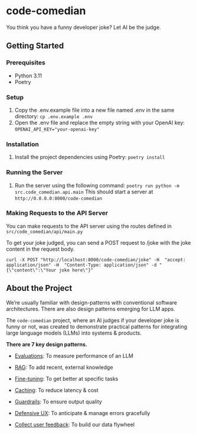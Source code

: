 # code-comedian
You think you have a funny developer joke? Let AI be the judge.

## Getting Started

### Prerequisites
- Python 3.11
- Poetry
### Setup
1. Copy the .env.example file into a new file named .env in the same directory:
`cp .env.example .env`
2. Open the .env file and replace the empty string with your OpenAI key:
`OPENAI_API_KEY="your-openai-key"`
### Installation
1. Install the project dependencies using Poetry:
`poetry install`
### Running the Server
1. Run the server using the following command:
`poetry run python -m src.code_comedian.api.main`
This should start a server at
`http://0.0.0.0:8000/code-comedian`
### Making Requests to the API Server
You can make requests to the API server using the routes defined in `src/code_comedian/api/main.py`

To get your joke judged, you can send a POST request to /joke with the joke content in the request body.
```
curl -X POST "http://localhost:8000/code-comedian/joke" -H  "accept: application/json" -H  "Content-Type: application/json" -d "{\"content\":\"Your joke here\"}"
```

## About the Project

We’re usually familiar with design-patterns with conventional software architectures. There are also design patterns emerging for LLM apps.

The `code-comedian` project, where an AI judges if your developer joke is funny or not, was created to demonstrate practical patterns for integrating large language models (LLMs) into systems & products.

**There are 7 key design patterns.**

- [Evaluations](https://eugeneyan.com/writing/llm-patterns/#evals-to-measure-performance): To measure performance of an LLM

- [RAG](https://eugeneyan.com/writing/llm-patterns/#retrieval-augmented-generation-to-add-knowledge): To add recent, external knowledge

- [Fine-tuning](https://eugeneyan.com/writing/llm-patterns/#fine-tuning-to-get-better-at-specific-tasks): To get better at specific tasks

- [Caching](https://eugeneyan.com/writing/llm-patterns/#caching-to-reduce-latency-and-cost): To reduce latency & cost

- [Guardrails](https://eugeneyan.com/writing/llm-patterns/#guardrails-to-ensure-output-quality): To ensure output quality

- [Defensive UX](https://eugeneyan.com/writing/llm-patterns/#defensive-ux-to-anticipate--handle-errors-gracefully): To anticipate & manage errors gracefully

- [Collect user feedback](https://eugeneyan.com/writing/llm-patterns/#collect-user-feedback-to-build-our-data-flywheel): To build our data flywheel

